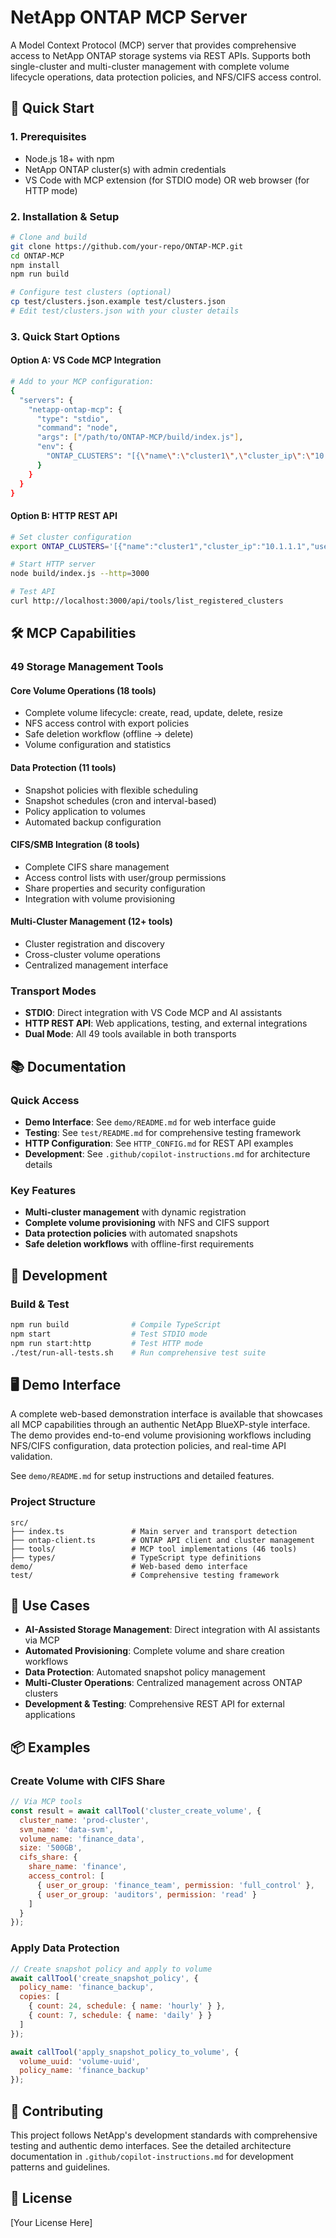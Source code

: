 # NetApp ONTAP MCP Server

A Model Context Protocol (MCP) server that provides comprehensive access to NetApp ONTAP storage systems via REST APIs. Supports both single-cluster and multi-cluster management with complete volume lifecycle operations, data protection policies, and NFS/CIFS access control.

## 🚀 Quick Start

### 1. Prerequisites
- Node.js 18+ with npm
- NetApp ONTAP cluster(s) with admin credentials
- VS Code with MCP extension (for STDIO mode) OR web browser (for HTTP mode)

### 2. Installation & Setup
```bash
# Clone and build
git clone https://github.com/your-repo/ONTAP-MCP.git
cd ONTAP-MCP
npm install
npm run build

# Configure test clusters (optional)
cp test/clusters.json.example test/clusters.json
# Edit test/clusters.json with your cluster details
```

### 3. Quick Start Options

#### Option A: VS Code MCP Integration
```bash
# Add to your MCP configuration:
{
  "servers": {
    "netapp-ontap-mcp": {
      "type": "stdio", 
      "command": "node",
      "args": ["/path/to/ONTAP-MCP/build/index.js"],
      "env": {
        "ONTAP_CLUSTERS": "[{\"name\":\"cluster1\",\"cluster_ip\":\"10.1.1.1\",\"username\":\"admin\",\"password\":\"pass\"}]"
      }
    }
  }
}
```

#### Option B: HTTP REST API
```bash
# Set cluster configuration
export ONTAP_CLUSTERS='[{"name":"cluster1","cluster_ip":"10.1.1.1","username":"admin","password":"password"}]'

# Start HTTP server
node build/index.js --http=3000

# Test API
curl http://localhost:3000/api/tools/list_registered_clusters
```

## 🛠️ MCP Capabilities

### 49 Storage Management Tools

#### Core Volume Operations (18 tools)
- Complete volume lifecycle: create, read, update, delete, resize
- NFS access control with export policies
- Safe deletion workflow (offline → delete)
- Volume configuration and statistics

#### Data Protection (11 tools)  
- Snapshot policies with flexible scheduling
- Snapshot schedules (cron and interval-based)
- Policy application to volumes
- Automated backup configuration

#### CIFS/SMB Integration (8 tools)
- Complete CIFS share management
- Access control lists with user/group permissions
- Share properties and security configuration
- Integration with volume provisioning

#### Multi-Cluster Management (12+ tools)
- Cluster registration and discovery
- Cross-cluster volume operations
- Centralized management interface

### Transport Modes
- **STDIO**: Direct integration with VS Code MCP and AI assistants
- **HTTP REST API**: Web applications, testing, and external integrations
- **Dual Mode**: All 49 tools available in both transports

## 📚 Documentation

### Quick Access
- **Demo Interface**: See `demo/README.md` for web interface guide
- **Testing**: See `test/README.md` for comprehensive testing framework
- **HTTP Configuration**: See `HTTP_CONFIG.md` for REST API examples
- **Development**: See `.github/copilot-instructions.md` for architecture details

### Key Features
- **Multi-cluster management** with dynamic registration
- **Complete volume provisioning** with NFS and CIFS support
- **Data protection policies** with automated snapshots
- **Safe deletion workflows** with offline-first requirements

## 🔧 Development

### Build & Test
```bash
npm run build              # Compile TypeScript
npm start                  # Test STDIO mode
npm run start:http         # Test HTTP mode
./test/run-all-tests.sh    # Run comprehensive test suite
```

## 🖥️ Demo Interface

A complete web-based demonstration interface is available that showcases all MCP capabilities through an authentic NetApp BlueXP-style interface. The demo provides end-to-end volume provisioning workflows including NFS/CIFS configuration, data protection policies, and real-time API validation.

See `demo/README.md` for setup instructions and detailed features.

### Project Structure
```
src/
├── index.ts               # Main server and transport detection
├── ontap-client.ts        # ONTAP API client and cluster management
├── tools/                 # MCP tool implementations (46 tools)
├── types/                 # TypeScript type definitions
demo/                      # Web-based demo interface
test/                      # Comprehensive testing framework
```

## 🌟 Use Cases

- **AI-Assisted Storage Management**: Direct integration with AI assistants via MCP
- **Automated Provisioning**: Complete volume and share creation workflows
- **Data Protection**: Automated snapshot policy management
- **Multi-Cluster Operations**: Centralized management across ONTAP clusters
- **Development & Testing**: Comprehensive REST API for external applications

## 📦 Examples

### Create Volume with CIFS Share
```javascript
// Via MCP tools
const result = await callTool('cluster_create_volume', {
  cluster_name: 'prod-cluster',
  svm_name: 'data-svm',
  volume_name: 'finance_data',
  size: '500GB',
  cifs_share: {
    share_name: 'finance',
    access_control: [
      { user_or_group: 'finance_team', permission: 'full_control' },
      { user_or_group: 'auditors', permission: 'read' }
    ]
  }
});
```

### Apply Data Protection
```javascript
// Create snapshot policy and apply to volume
await callTool('create_snapshot_policy', {
  policy_name: 'finance_backup',
  copies: [
    { count: 24, schedule: { name: 'hourly' } },
    { count: 7, schedule: { name: 'daily' } }
  ]
});

await callTool('apply_snapshot_policy_to_volume', {
  volume_uuid: 'volume-uuid',
  policy_name: 'finance_backup'
});
```

## 🤝 Contributing

This project follows NetApp's development standards with comprehensive testing and authentic demo interfaces. See the detailed architecture documentation in `.github/copilot-instructions.md` for development patterns and guidelines.

## 📄 License

[Your License Here]